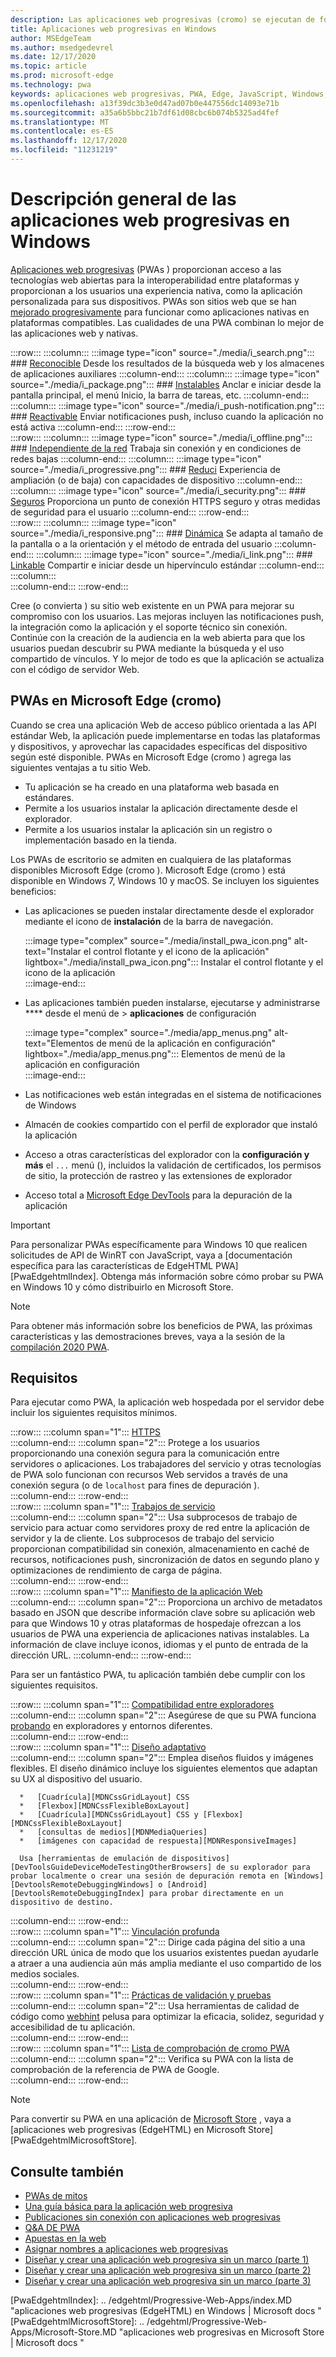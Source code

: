 ```yaml
---
description: Las aplicaciones web progresivas (cromo) se ejecutan de forma nativa en Windows 10.  Aquí encontrarás todo lo que necesitas saber como desarrollador web.
title: Aplicaciones web progresivas en Windows
author: MSEdgeTeam
ms.author: msedgedevrel
ms.date: 12/17/2020
ms.topic: article
ms.prod: microsoft-edge
ms.technology: pwa
keywords: aplicaciones web progresivas, PWA, Edge, JavaScript, Windows, UWP, Microsoft Store
ms.openlocfilehash: a13f39dc3b3e0d47ad07b0e447556dc14093e71b
ms.sourcegitcommit: a35a6b5bbc21b7df61d08cbc6b074b5325ad4fef
ms.translationtype: MT
ms.contentlocale: es-ES
ms.lasthandoff: 12/17/2020
ms.locfileid: "11231219"
---
```

# Descripción general de las aplicaciones web progresivas en Windows  

[Aplicaciones web progresivas][MDNApps] \(PWAs \) proporcionan acceso a las tecnologías web abiertas para la interoperabilidad entre plataformas y proporcionan a los usuarios una experiencia nativa, como la aplicación personalizada para sus dispositivos.  PWAs son sitios web que se han [mejorado progresivamente][AListApartUnderstandingProgressiveEnhancement] para funcionar como aplicaciones nativas en plataformas compatibles.  Las cualidades de una PWA combinan lo mejor de las aplicaciones web y nativas.  

:::row:::
    :::column:::
        :::image type="icon" source="./media/i_search.png":::
        ### [Reconocible][MDNPwaAdvantagesDiscoverable]
        Desde los resultados de la búsqueda web y los almacenes de aplicaciones auxiliares
    :::column-end:::
    :::column:::
        :::image type="icon" source="./media/i_package.png":::
        ### [Instalables][MDNPwaAdvantagesInstallable]
        Anclar e iniciar desde la pantalla principal, el menú Inicio, la barra de tareas, etc.
    :::column-end:::
    :::column:::
        :::image type="icon" source="./media/i_push-notification.png":::
        ### [Reactivable][MDNPwaAdvantagesReEngageable]
        Enviar notificaciones push, incluso cuando la aplicación no está activa
    :::column-end:::
:::row-end:::  
:::row:::
    :::column:::
        :::image type="icon" source="./media/i_offline.png":::
        ### [Independiente de la red][MDNPwaAdvantagesNetworkIndependent]
        Trabaja sin conexión y en condiciones de redes bajas
    :::column-end:::
    :::column:::
        :::image type="icon" source="./media/i_progressive.png":::
        ### [Reduci][MDNPwaAdvantagesProgressive]
        Experiencia de ampliación (o de baja) con capacidades de dispositivo
    :::column-end:::
    :::column:::
        :::image type="icon" source="./media/i_security.png":::
        ### [Seguros][MDNPwaAdvantagesSafe]
        Proporciona un punto de conexión HTTPS seguro y otras medidas de seguridad para el usuario
    :::column-end:::
:::row-end:::  
:::row:::
    :::column:::
        :::image type="icon" source="./media/i_responsive.png":::
        ### [Dinámica][MDNPwaAdvantagesResponsive]
        Se adapta al tamaño de la pantalla o a la orientación y el método de entrada del usuario
    :::column-end:::
    :::column:::
        :::image type="icon" source="./media/i_link.png":::
        ### [Linkable][MDNPwaAdvantagesLinkable]
        Compartir e iniciar desde un hipervínculo estándar
    :::column-end:::
    :::column:::
        &nbsp;  
    :::column-end:::
:::row-end:::  


Cree \(o convierta \) su sitio web existente en un PWA para mejorar su compromiso con los usuarios.  Las mejoras incluyen las notificaciones push, la integración como la aplicación y el soporte técnico sin conexión.  Continúe con la creación de la audiencia en la web abierta para que los usuarios puedan descubrir su PWA mediante la búsqueda y el uso compartido de vínculos.  Y lo mejor de todo es que la aplicación se actualiza con el código de servidor Web.  

## PWAs en Microsoft Edge (cromo)  

Cuando se crea una aplicación Web de acceso público orientada a las API estándar Web, la aplicación puede implementarse en todas las plataformas y dispositivos, y aprovechar las capacidades específicas del dispositivo según esté disponible.  PWAs en Microsoft Edge \(cromo \) agrega las siguientes ventajas a tu sitio Web.  

*   Tu aplicación se ha creado en una plataforma web basada en estándares.  
*   Permite a los usuarios instalar la aplicación directamente desde el explorador.  
*   Permite a los usuarios instalar la aplicación sin un registro o implementación basado en la tienda.  
    
Los PWAs de escritorio se admiten en cualquiera de las plataformas disponibles Microsoft Edge \(cromo \). Microsoft Edge \(cromo \) está disponible en Windows 7, Windows 10 y macOS.  Se incluyen los siguientes beneficios:  

*   Las aplicaciones se pueden instalar directamente desde el explorador mediante el icono de **instalación** de la barra de navegación.  
    
    :::image type="complex" source="./media/install_pwa_icon.png" alt-text="Instalar el control flotante y el icono de la aplicación" lightbox="./media/install_pwa_icon.png":::
       Instalar el control flotante y el icono de la aplicación  
    :::image-end:::  
    
*   Las aplicaciones también pueden instalarse, ejecutarse y administrarse **** desde el menú de  >  **aplicaciones** de configuración  
    
    :::image type="complex" source="./media/app_menus.png" alt-text="Elementos de menú de la aplicación en configuración" lightbox="./media/app_menus.png":::
       Elementos de menú de la aplicación en configuración  
    :::image-end:::  
    
*   Las notificaciones web están integradas en el sistema de notificaciones de Windows  
*   Almacén de cookies compartido con el perfil de explorador que instaló la aplicación  
*   Acceso a otras características del explorador con la **configuración y más** el `...` menú \(\), incluidos la validación de certificados, los permisos de sitio, la protección de rastreo y las extensiones de explorador  
*   Acceso total a [Microsoft Edge DevTools][DevtoolsProgressiveWebApps] para la depuración de la aplicación  
    
> [!IMPORTANT]
> Para personalizar PWAs específicamente para Windows 10 que realicen solicitudes de API de WinRT con JavaScript, vaya a [documentación específica para las características de EdgeHTML PWA] [PwaEdgehtmlIndex].  Obtenga más información sobre cómo probar su PWA en Windows 10 y cómo distribuirlo en Microsoft Store.  

> [!NOTE]
> Para obtener más información sobre los beneficios de PWA, las próximas características y las demostraciones breves, vaya a la sesión de la [compilación 2020 PWA][BuildVideo]. 

## Requisitos  

Para ejecutar como PWA, la aplicación web hospedada por el servidor debe incluir los siguientes requisitos mínimos.  

:::row:::
   :::column span="1":::
      [HTTPS][WikiHttps]  
   :::column-end:::
   :::column span="2":::
      Protege a los usuarios proporcionando una conexión segura para la comunicación entre servidores o aplicaciones.  Los trabajadores del servicio y otras tecnologías de PWA solo funcionan con recursos Web servidos a través de una conexión segura \(o de `localhost` para fines de depuración \).  
   :::column-end:::
:::row-end:::  
:::row:::
   :::column span="1":::
      [Trabajos de servicio][MDNServiceWorkerApi]  
   :::column-end:::
   :::column span="2":::
      Usa subprocesos de trabajo de servicio para actuar como servidores proxy de red entre la aplicación de servidor y la de cliente.  Los subprocesos de trabajo del servicio proporcionan compatibilidad sin conexión, almacenamiento en caché de recursos, notificaciones push, sincronización de datos en segundo plano y optimizaciones de rendimiento de carga de página.    
   :::column-end:::
:::row-end:::  
:::row:::
   :::column span="1":::
      [Manifiesto de la aplicación Web][MDNWebAppManifest]  
   :::column-end:::
   :::column span="2":::
      Proporciona un archivo de metadatos basado en JSON que describe información clave sobre su aplicación web para que Windows 10 y otras plataformas de hospedaje ofrezcan a los usuarios de PWA una experiencia de aplicaciones nativas instalables.  La información de clave incluye iconos, idiomas y el punto de entrada de la dirección URL. 
   :::column-end:::
:::row-end:::  

Para ser un fantástico PWA, tu aplicación también debe cumplir con los siguientes requisitos.  

:::row:::
   :::column span="1":::
      [Compatibilidad entre exploradores][MDNCrossBrowserTesting]  
   :::column-end:::
   :::column span="2":::
      Asegúrese de que su PWA funciona [probando][MicrosoftDeveloperEdgeToolsRemote] en exploradores y entornos diferentes.  
   :::column-end:::
:::row-end:::  
:::row:::
   :::column span="1":::
      [Diseño adaptativo][WikiResponsiveWebDesign]  
   :::column-end:::
   :::column span="2":::
      Emplea diseños fluidos y imágenes flexibles.  El diseño dinámico incluye los siguientes elementos que adaptan su UX al dispositivo del usuario.  
      
      *   [Cuadrícula][MDNCssGridLayout] CSS  
      *   [Flexbox][MDNCssFlexibleBoxLayout]  
      *   [Cuadrícula][MDNCssGridLayout] CSS y [Flexbox][MDNCssFlexibleBoxLayout]  
      *   [consultas de medios][MDNMediaQueries]  
      *   [imágenes con capacidad de respuesta][MDNResponsiveImages]  
      
      Usa [herramientas de emulación de dispositivos][DevToolsGuideDeviceModeTestingOtherBrowsers] de su explorador para probar localmente o crear una sesión de depuración remota en [Windows][DevtoolsRemoteDebuggingWindows] o [Android][DevtoolsRemoteDebuggingIndex] para probar directamente en un dispositivo de destino.
   :::column-end:::
:::row-end:::  
:::row:::
   :::column span="1":::
      [Vinculación profunda][WikiDeepLinking]  
   :::column-end:::
   :::column span="2":::
      Dirige cada página del sitio a una dirección URL única de modo que los usuarios existentes puedan ayudarle a atraer a una audiencia aún más amplia mediante el uso compartido de los medios sociales.  
   :::column-end:::
:::row-end:::  
:::row:::
   :::column span="1":::
      [Prácticas de validación y pruebas][Webhint]  
   :::column-end:::
   :::column span="2":::
      Usa herramientas de calidad de código como [webhint][Webhint] pelusa para optimizar la eficacia, solidez, seguridad y accesibilidad de tu aplicación.  
   :::column-end:::
:::row-end:::  
:::row:::
   :::column span="1":::
      [Lista de comprobación de cromo PWA][WebDevGoodPwaChecklist]  
   :::column-end:::
   :::column span="2":::
      Verifica su PWA con la lista de comprobación de la referencia de PWA de Google.  
   :::column-end:::
:::row-end:::  

> [!NOTE]
> Para convertir su PWA en una aplicación de [Microsoft Store][MicrosoftDeveloperStore] , vaya a [aplicaciones web progresivas (EdgeHTML) en Microsoft Store] [PwaEdgehtmlMicrosoftStore].  
  
## Consulte también  

*   [PWAs de mitos][Davrous20191018MythBustingPwasNewEdgeEdition]  
*   [Una guía básica para la aplicación web progresiva][CloudfourThinksProgressiveRoadmapYourWebApp]  
*   [Publicaciones sin conexión con aplicaciones web progresivas][MediumWebEdgeOfflinePostsProgressiveWebApps]  
*   [Q&A DE PWA][AaronGustafsonNotebookPwaQa]  
*   [Apuestas en la web][JoretegBlogBettingWeb]  
*   [Asignar nombres a aplicaciones web progresivas][Fberriman20170626NamingProgressiveWebApps]  
*   [Diseñar y crear una aplicación web progresiva sin un marco (parte 1)][Smashingmagazine201907ProgressiveWebApplicationFrameworkPart1]  
*   [Diseñar y crear una aplicación web progresiva sin un marco (parte 2)][Smashingmagazine201907ProgressiveWebApplicationFrameworkPart2]  
*   [Diseñar y crear una aplicación web progresiva sin un marco (parte 3)][Smashingmagazine201907ProgressiveWebApplicationFrameworkPart3]  
    
<!-- links -->  

[DevtoolsRemoteDebuggingIndex]: ../devtools-guide-chromium/remote-debugging/index.md "Introducción a la depuración remota dispositivos Android | Microsoft docs"  
[DevtoolsRemoteDebuggingWindows]: ../devtools-guide-chromium/remote-debugging/windows.md "Introducción a la depuración remota dispositivos con Windows 10 | Microsoft docs"  
[DevToolsGuideDeviceModeTestingOtherBrowsers]: ../devtools-guide-chromium/device-mode/testing-other-browsers.md "Emular y probar otros exploradores | Microsoft docs"  
[DevtoolsProgressiveWebApps]: ../devtools-guide-chromium/progressive-web-apps/index.md "Depurar aplicaciones web progresivas | Microsoft docs"  
<!--[DevGuideWhatsNewEdgeHtml17]: ../dev-guide/whats-new/edgehtml-17.md "What's new in EdgeHTML 17 | Microsoft Docs"  -->  
<!--[DevGuideWhatsNewEdgeHtml14]: ../dev-guide/whats-new/edgehtml-14.md "What's New in EdgeHTML 14 | Microsoft Docs"  -->  
[PwaEdgehtmlIndex]: .. /edgehtml/Progressive-Web-Apps/index.MD "aplicaciones web progresivas (EdgeHTML) en Windows | Microsoft docs "  
[PwaEdgehtmlMicrosoftStore]: .. /edgehtml/Progressive-Web-Apps/Microsoft-Store.MD "aplicaciones web progresivas en Microsoft Store | Microsoft docs "
<!--PwaEdgehtmlMicrosoftStoreCriteriaAutomaticSubmission]: ../progressive-web-apps/microsoft-store.md#criteria-for-automatic-submission "Criteria for automatic submission - Progressive Web Apps in the Microsoft Store"  -->  

[WindowsUWPControlsPatternTilesNotificationsWns]: /windows/uwp/controls-and-patterns/tiles-and-notifications-windows-push-notification-services--wns--overview.md "Información general de los servicios de notificaciones de inserción de Windows (WNS) | Microsoft docs"  
[WindowsUWPDesignDevicesDesigningTv]: /windows/uwp/design/devices/designing-for-tv.md "Diseño para Xbox y TV | Microsoft docs"  
[WindowsUWPDesignDevicesIndex]: /windows/uwp/design/devices/index.md "Consideraciones sobre la interfaz de usuario para dispositivos para UWP | Microsoft docs"  
[WindowsUWPGetStartedGuide]: /windows/uwp/get-started/universal-application-platform-guide.md "¿Qué es una aplicación para la plataforma universal de Windows (UWP)? | Microsoft docs"  
[WindowsUWPLaunchResumeBackgroundTasks]: /windows/uwp/launch-resume/support-your-app-with-background-tasks.md "Admitir la aplicación con tareas en segundo plano | Microsoft docs"  
[WindowsUWPPublishIndex]: /windows/uwp/publish/index.md "Publicar aplicaciones y juegos de Windows | Microsoft docs"  
[WindowsUWPPublishDeveloperAccount]: /windows/uwp/publish/opening-a-developer-account.md "Abrir una cuenta de desarrollador | Microsoft docs"  

[WindowsBlogsWelcomingPWAsEdgeWindows]: https://blogs.windows.com/msedgedev/2018/02/06/welcoming-progressive-web-apps-edge-windows-10/#56z7mJwKsykfbR4I.97 "Bienvenida a aplicaciones web progresivas a Microsoft Edge y Windows 10: blogs de Windows"  
[MicrosoftDeveloperEdgePlatformStatusBackgroundSync]: https://developer.microsoft.com/microsoft-edge/platform/status/backgroundsyncapi "API de sincronización en segundo plano-estado de la plataforma de Microsoft Edge"  
[MicrosoftDeveloperEdgePlatformStatusWebApplicationManifest]: https://developer.microsoft.com/microsoft-edge/platform/status/webapplicationmanifest "Manifiesto de la aplicación web: estado de la plataforma de Microsoft Edge"  
[MicrosoftDeveloperEdgeToolsRemote]: https://developer.microsoft.com/microsoft-edge/tools/remote "Pruebas instantáneas"  
[MicrosoftDeveloperWindowsMixedReality]: https://developer.microsoft.com/windows/mixed-reality "Realidad mixta para desarrolladores"  
[MicrosoftDeveloperWindowsSurfaceHub]: https://developer.microsoft.com/windows/surfacehub "Microsoft Surface Hub"  
[MicrosoftDeveloperStore]: https://developer.microsoft.com/store "Tienda de Microsoft Developer"  
[MicrosoftEdge]: https://www.microsoft.com/edge "Descargar nuevo explorador Microsoft Edge"  
[MicrosoftSupportWindowsFocusAssist]: https://support.microsoft.com/help/4026996/windows-10-turn-focus-assist-on-or-off "Activar o desactivar el centro de atención de foco en Windows 10"  
[MicrosoftSupportWindowsNotificationSettings]: https://support.microsoft.com/help/4028678/windows-10-change-notification-settings "Cambiar la configuración de notificaciones en Windows 10"  

[AaronGustafsonNotebookPwaQa]: https://www.aaron-gustafson.com/notebook/pwa-qa "Q&A DE PWA"  

[AListApartUnderstandingProgressiveEnhancement]: https://alistapart.com/article/understandingprogressiveenhancement "Descripción de la mejora progresiva: una lista separada"  

[MDNApps]: https://developer.mozilla.org/Apps/Progressive "aplicaciones | MDN"  
[MDNCache]: https://developer.mozilla.org/docs/Web/API/Cache "Caché | MDN"  
[MDNCrossBrowserTesting]: https://developer.mozilla.org/docs/Learn/Tools_and_testing/Cross_browser_testing "Pruebas entre exploradores | MDN"  
[MDNCssFlexibleBoxLayout]: https://developer.mozilla.org/docs/Web/CSS/CSS_Flexible_Box_Layout "Diseño de cuadro flexible CSS | MDN"  
[MDNCssGridLayout]: https://developer.mozilla.org/docs/Web/CSS/CSS_Grid_Layout "Diseño de cuadrícula CSS | MDN"  
[MDNFetchApi]: https://developer.mozilla.org/docs/Web/API/Fetch_API "Fetch API | MDN"  
[MDNMediaQueries]: https://developer.mozilla.org/docs/Web/CSS/Media_Queries "Consultas de medios | MDN"  
[MDNNotificationsApi]: https://developer.mozilla.org/docs/Web/API/Notifications_API "API de notificaciones | MDN"  
[MDNPushApi]: https://developer.mozilla.org/docs/Web/API/Push_API "API de inserción | MDN"  
[MDNPwaAdvantagesDiscoverable]: https://developer.mozilla.org/docs/Web/Apps/Progressive/Advantages#Discoverable "Reconocible: ventajas de la aplicación web progresiva"  
[MDNPwaAdvantagesInstallable]: https://developer.mozilla.org/docs/Web/Apps/Progressive/Advantages#Installable "Instalable: ventajas de la aplicación web progresiva"  
[MDNPwaAdvantagesLinkable]: https://developer.mozilla.org/Apps/Progressive/Advantages#Linkable "Linkable: ventajas de la aplicación web progresiva"  
[MDNPwaAdvantagesNetworkIndependent]: https://developer.mozilla.org/docs/Web/Apps/Progressive/Advantages#Network_independent "Red independiente: ventajas de la aplicación web progresiva"  
[MDNPwaAdvantagesProgressive]: https://developer.mozilla.org/docs/Web/Apps/Progressive/Advantages#Progressive "Ventajas progresivas de las aplicaciones Web"  
[MDNPwaAdvantagesReEngageable]: https://developer.mozilla.org/docs/Web/Apps/Progressive/Advantages#Re-engageable "Reactivable: ventajas de la aplicación web progresiva"  
[MDNPwaAdvantagesResponsive]: https://developer.mozilla.org/Apps/Progressive/Advantages#Responsive "Ventajas de la aplicación web progresiva de respuesta"  
[MDNPwaAdvantagesSafe]: https://developer.mozilla.org/docs/Web/Apps/Progressive/Advantages#Safe "Ventajas de la aplicación web con seguridad progresiva"  
[MDNResponsiveImages]: https://developer.mozilla.org/docs/Learn/HTML/Multimedia_and_embedding/Responsive_images "Imágenes de respuesta | MDN"  
[MDNServiceWorkerApi]: https://developer.mozilla.org/docs/Web/API/Service_Worker_API "API de trabajo de servicio | MDN"  
[MDNSyncManager]: https://developer.mozilla.org/docs/Web/API/SyncManager "SyncManager | MDN"  
[MDNWebAppManifest]: https://developer.mozilla.org/docs/Web/Manifest "Manifiesto de la aplicación Web | MDN"  

[BuildVideo]: https://www.youtube.com/watch?v=y4p_QHZtMKM "Vídeo de PWA"  

[CloudfourThinksProgressiveRoadmapYourWebApp]: https://cloudfour.com/thinks/a-progressive-roadmap-for-your-progressive-web-app "Una guía básica para la aplicación web progresiva"  

[Davrous20191018MythBustingPwasNewEdgeEdition]: https://www.davrous.com/2019/10/18/myth-busting-pwas-the-new-edge-edition "PWAs de mitos: la nueva edición de Edge"  

[Fberriman20170626NamingProgressiveWebApps]: https://fberriman.com/2017/06/26/naming-progressive-web-apps "Asignar nombres a aplicaciones web progresivas"  

[JoretegBlogBettingWeb]: https://joreteg.com/blog/betting-on-the-web "Apuestas en la web"  

[MediumWebEdgeOfflinePostsProgressiveWebApps]: https://medium.com/web-on-the-edge/offline-posts-with-progressive-web-apps-fc2dc4ad895 "Publicaciones sin conexión con aplicaciones web progresivas"  

[PWABuilder]: https://www.pwabuilder.com "PWABuilder"  

[Smashingmagazine201907ProgressiveWebApplicationFrameworkPart1]: https://www.smashingmagazine.com/2019/07/progressive-web-application-pwa-framework-part-1 "Diseñar y crear una aplicación web progresiva sin un marco (parte 1)"  

[Smashingmagazine201907ProgressiveWebApplicationFrameworkPart2]: https://www.smashingmagazine.com/2019/07/progressive-web-application-pwa-framework-part-2 "Diseñar y crear una aplicación web progresiva sin un marco (parte 2)"  

[Smashingmagazine201907ProgressiveWebApplicationFrameworkPart3]: https://www.smashingmagazine.com/2019/07/progressive-web-application-pwa-framework-part-3 "Diseñar y crear una aplicación web progresiva sin un marco (parte 3)"  

[WebDevGoodPwaChecklist]: https://web.dev/pwa-checklist "¿Qué es una buena aplicación web progresiva? | Web. dev"  

[Webhint]: https://webhint.io "webhint"  

[WikiDeepLinking]: https://en.wikipedia.org/wiki/Deep_linking "Vinculación profunda: Wikipedia"  
[WikiHttps]: https://en.wikipedia.org/wiki/HTTPS "HTTPS-Wikipedia"  
[WikiResponsiveWebDesign]: https://en.wikipedia.org/wiki/Responsive_web_design "Diseño web con respuesta: Wikipedia"  
